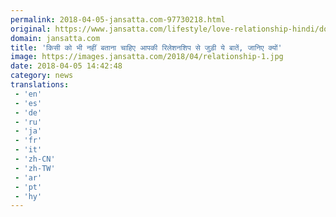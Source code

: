```yaml
---
permalink: 2018-04-05-jansatta.com-97730218.html
original: https://www.jansatta.com/lifestyle/love-relationship-hindi/dont-tell-anyone-about-these-things-from-your-relationship/622760/
domain: jansatta.com
title: 'किसी को भी नहीं बताना चाहिए आपकी रिलेशनशिप से जुड़ी ये बातें, जानिए क्यों'
image: https://images.jansatta.com/2018/04/relationship-1.jpg
date: 2018-04-05 14:42:48
category: news
translations: 
 - 'en'
 - 'es'
 - 'de'
 - 'ru'
 - 'ja'
 - 'fr'
 - 'it'
 - 'zh-CN'
 - 'zh-TW'
 - 'ar'
 - 'pt'
 - 'hy'
---
```


